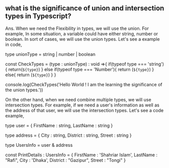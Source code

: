 ## what is the significance of union and intersection types in Typescript?
Ans. When we need the Flexibility in types, we will use the union. For example, In some situation, a variable could have either string, number or boolean. In sort of cases, we will use the union types. Let's see a example in code,

type unionType = string | number | boolean

const CheckTypes = (type : unionType) : void =>{
    if(typeof type === 'string'){
        return(`${type}`)
    }
    else if(typeof type === 'Number'){
        return (`${type}`)
    }
    else{
        return (`${type}`)
    }
}

console.log(CheckTypes('Hello World ! I am the learning the significance of the union types.'))


On the other hand, when we need combine multiple types, we will use intersection types. For example, if we need a user's information as well as the address of that user, we will use the intersection types. Let's see a code example,

type user = {
    FirstName : string,
    LastName : string
}

type address = {
    City : string,
    District : string,
    Street : string
}

type UsersInfo = user & address

const PrintDetails : UsersInfo = {
    FirstName : 'Shahriar Islam',
    LastName : "Rafi",
    City : 'Dhaka',
    District : "Gazipur",
    Street : "Tongi"
}

